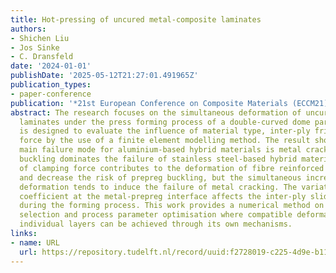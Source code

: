 ```yaml
---
title: Hot-pressing of uncured metal-composite laminates
authors:
- Shichen Liu
- Jos Sinke
- C. Dransfeld
date: '2024-01-01'
publishDate: '2025-05-12T21:27:01.491965Z'
publication_types:
- paper-conference
publication: '*21st European Conference on Composite Materials (ECCM21)*'
abstract: The research focuses on the simultaneous deformation of uncured metal-composite
  laminates under the press forming process of a double-curved dome part. The study
  is designed to evaluate the influence of material type, inter-ply friction and clamping
  force by the use of a finite element modelling method. The result shows that the
  main failure mode for aluminium-based hybrid materials is metal cracking while prepreg
  buckling dominates the failure of stainless steel-based hybrid materials. The increase
  of clamping force contributes to the deformation of fibre reinforced prepreg layer
  and decrease the risk of prepreg buckling, but the simultaneous increase of plastic
  deformation tends to induce the failure of metal cracking. The variation of friction
  coefficient at the metal-prepreg interface affects the inter-ply sliding displacement
  during the forming process. This work provides a numerical method on the material
  selection and process parameter optimisation where compatible deformation of the
  individual layers can be achieved through its own mechanisms.
links:
- name: URL
  url: https://repository.tudelft.nl/record/uuid:f2728019-c225-4d9e-b110-1a60e9744cb2
---
```

